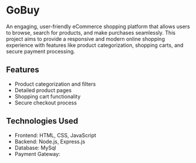 # GoBuy

An engaging, user-friendly eCommerce shopping platform that allows users to browse, search for products, and make purchases seamlessly. This project aims to provide a responsive and modern online shopping experience with features like product categorization, shopping carts, and secure payment processing.

## Features

-   Product categorization and filters
-   Detailed product pages
-   Shopping cart functionality
-   Secure checkout process

## Technologies Used

-   Frontend: HTML, CSS, JavaScript
-   Backend: Node.js, Express.js
-   Database: MySql
-   Payment Gateway:
